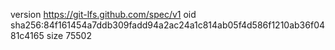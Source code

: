 version https://git-lfs.github.com/spec/v1
oid sha256:84f161454a7ddb309fadd94a2ac24a1c814ab05f4d586f1210ab36f0481c4165
size 75502
